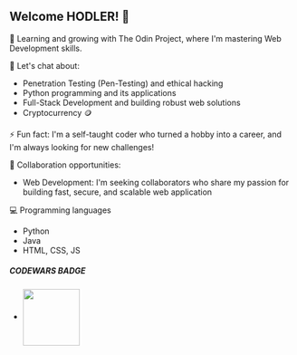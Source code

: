 ## Welcome HODLER! 👋


🌱 Learning and growing with The Odin Project, where I'm mastering Web Development skills.

💬 Let's chat about:

- Penetration Testing (Pen-Testing) and ethical hacking
- Python programming and its applications
- Full-Stack Development and building robust web solutions
- Cryptocurrency 🪙

⚡ Fun fact: I'm a self-taught coder who turned a hobby into a career, and I'm always looking for new challenges!

👥 Collaboration opportunities:

- Web Development: I'm seeking collaborators who share my passion for building fast, secure, and scalable web application

💻 Programming languages
- Python
- Java
- HTML, CSS, JS


##### CODEWARS BADGE 
- <img align="center" src="https://www.codewars.com/users/dx0ff/badges/large" height= "100" />


<!-- ![#c5f015](https://via.placeholder.com/15/c5f015/c5f015.png)  -->